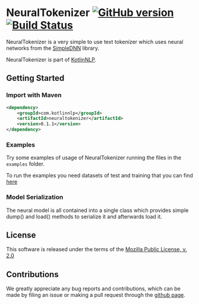 # NeuralTokenizer [![GitHub version](https://badge.fury.io/gh/KotlinNLP%2FNeuralTokenizer.svg)](https://badge.fury.io/gh/KotlinNLP%2FNeuralTokenizer) [![Build Status](https://travis-ci.org/KotlinNLP/NeuralTokenizer.svg?branch=master)](https://travis-ci.org/KotlinNLP/NeuralTokenizer)

NeuralTokenizer is a very simple to use text tokenizer which uses neural networks from the [SimpleDNN](https://github.com/nlpstep/simplednn "SimpleDNN") library.

NeuralTokenizer is part of [KotlinNLP](http://kotlinnlp.com/ "KotlinNLP").


## Getting Started

### Import with Maven

```xml
<dependency>
    <groupId>com.kotlinnlp</groupId>
    <artifactId>neuraltokenizer</artifactId>
    <version>0.1.1</version>
</dependency>
```

### Examples

Try some examples of usage of NeuralTokenizer running the files in the `examples` folder.

To run the examples you need datasets of test and training that you can find
[here](https://www.dropbox.com/ "NeuralTokenizer examples datasets")

### Model Serialization

The neural model is all contained into a single class which provides simple dump() and load() methods to serialize it and afterwards load it.


## License

This software is released under the terms of the 
[Mozilla Public License, v. 2.0](https://mozilla.org/MPL/2.0/ "Mozilla Public License, v. 2.0")


## Contributions

We greatly appreciate any bug reports and contributions, which can be made by filing an issue or making a pull 
request through the [github page](https://github.com/KotlinNLP/NeuralTokenizer "NeuralTokenizer on GitHub").
